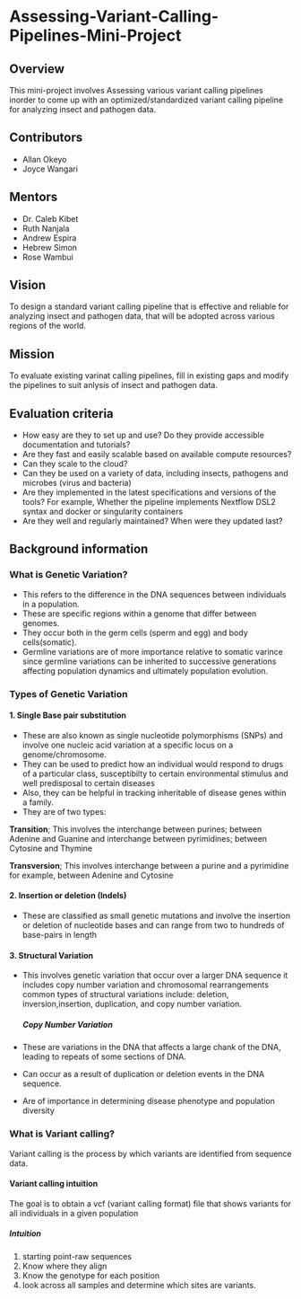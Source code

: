 # Assessing-Variant-Calling-Pipelines-Mini-Project
## Overview
This mini-project involves Assessing various variant calling pipelines inorder to come up with an optimized/standardized variant calling pipeline for analyzing insect and pathogen data.


## Contributors
- Allan Okeyo
- Joyce Wangari

## Mentors
- Dr. Caleb Kibet
- Ruth Nanjala
- Andrew Espira
- Hebrew Simon
- Rose Wambui

## Vision
To design a standard variant calling pipeline that is effective and reliable for analyzing insect and pathogen data, that will be adopted across various regions of the world.

## Mission
To evaluate existing varinat calling pipelines, fill in existing gaps and modify the pipelines to suit anlysis of insect and pathogen data.


## Evaluation criteria

- How easy are they to set up and use? Do they provide accessible documentation and tutorials?
- Are they fast and easily scalable based on available compute resources?
- Can they scale to the cloud?
- Can they be used on a variety of data, including insects, pathogens and microbes (virus and bacteria)
- Are they implemented in the latest specifications and versions of the tools? For example, Whether the pipeline implements Nextflow DSL2 syntax and docker or singularity containers
- Are they well and regularly maintained? When were they updated last?




## Background information
### What is Genetic Variation?
- This refers to the difference in the DNA sequences between individuals in a population.
- These are specific regions within a genome that differ between genomes.
- They occur both in the germ cells (sperm and egg) and body cells(somatic).
- Germline variations are of more importance relative to somatic varince since germline variations can be inherited to successive generations affecting population dynamics and ultimately population evolution.

### Types of Genetic Variation

  #### 1. Single Base pair substitution
  
- These are also known as single nucleotide polymorphisms (SNPs) and involve one nucleic acid variation at a specific locus on a genome/chromosome.
- They can be used to predict how an individual would respond to drugs of a particular class, susceptibilty to certain environmental stimulus and well predisposal to certain diseases
- Also, they can be helpful in tracking inheritable of disease genes within a family.
- They are of two types:

 **Transition**; This involves the interchange between purines; between Adenine and Guanine and interchange between pyrimidines; between Cytosine and Thymine

 **Transversion**; This involves interchange between a purine and a pyrimidine for example, between Adenine and Cytosine

  #### 2. Insertion or deletion (Indels)
- These are classified as small genetic mutations and involve the insertion or deletion of nucleotide bases and can range from two to hundreds of base-pairs in length

 #### 3. Structural Variation

- This involves genetic variation that occur over a larger DNA sequence it includes copy number variation and chromosomal rearrangements
common types of structural variations include: deletion, inversion,insertion, duplication, and copy number variation.

  ##### Copy Number Variation
 - These are variations in the DNA that affects a large chank of the DNA, leading to repeats of some sections of DNA. 
 - Can occur as a result of duplication or deletion events in the DNA sequence. 
 - Are of importance in determining disease phenotype and population diversity


 ### What is Variant calling?
Variant calling is the process by which variants are identified from sequence data.

  #### Variant calling intuition

The goal is to obtain a vcf (variant calling format) file that shows variants for all individuals in a given population 

  ##### Intuition
1. starting point-raw sequences
2. Know where they align
3. Know the genotype for each position
4. look across all samples and determine which sites are variants.


